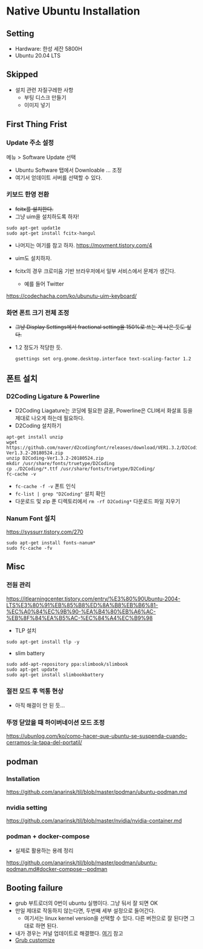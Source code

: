 # Native Ubuntu Installation 

## Setting 

+ Hardware: 한성 세잔 5800H
+ Ubuntu 20.04 LTS 

## Skipped 

+ 설치 관련 자질구레한 사항 
  + 부팅 디스크 만들기 
  + 이미지 넣기 
 
## First Thing Frist 

### Update 주소 설정 

메뉴 > Software Update 선택 

- Ubuntu Software 탭에서 Downloable ... 조정 
- 여기서 얻데이트 서버를 선택할 수 있다. 

### 키보드 한영 전환 

- ~~fcitx를 설치한다.~~
- 그냥 uim을 설치하도록 하자! 

```
sudo apt-get updat1e
sudo apt-get install fcitx-hangul
```
- 나머지는 여기를 참고 하자. https://movment.tistory.com/4 

- uim도 설치하자. 

- fcitx의 경우 크로미움 기반 브라우저에서 일부 서비스에서 문제가 생긴다. 
  + 예를 들어 Twitter 

https://codechacha.com/ko/ubunutu-uim-keyboard/

### 화면 폰트 크기 전체 조정 

- ~~그냥 Display Settings에서 fractional setting을 150%로 쓰는 게 나은 듯도 싶다.~~
- 1.2 정도가 적당한 듯.  

  ```shell
  gsettings set org.gnome.desktop.interface text-scaling-factor 1.2
  ```

## 폰트 설치 

### D2Coding Ligature & Powerline 

- D2Coding Liagature는 코딩에 필요한 글꼴, Powerline은 CLI에서 화살표 등을 제대로 나오게 하는데 필요하다. 
- D2Coding 설치하기 

```shell
apt-get install unzip
wget https://github.com/naver/d2codingfont/releases/download/VER1.3.2/D2Coding-Ver1.3.2-20180524.zip
unzip D2Coding-Ver1.3.2-20180524.zip
mkdir /usr/share/fonts/truetype/D2Coding
cp ./D2Coding/*.ttf /usr/share/fonts/truetype/D2Coding/
fc-cache -v
```

- `fc-cache -f -v` 폰트 인식 
- `fc-list | grep "D2Coding"` 설치 확인 
- 다운로드 및 zip 푼 디렉토리에서 `rm -rf D2Coding*` 다운로드 파일 지우기 

### Nanum Font 설치 

https://syssurr.tistory.com/270 


```shell
sudo apt-get install fonts-nanum*
sudo fc-cache -fv
```

## Misc 

### 전원 관리 

https://itlearningcenter.tistory.com/entry/%E3%80%90Ubuntu-2004-LTS%E3%80%91%EB%85%B8%ED%8A%B8%EB%B6%81-%EC%A0%84%EC%9B%90-%EA%B4%80%EB%A6%AC-%EB%8F%84%EA%B5%AC-%EC%84%A4%EC%B9%98

- TLP 설치 

```shell
sudo apt-get install tlp -y
```

- slim battery 

```shell
sudo add-apt-repository ppa:slimbook/slimbook
sudo apt-get update
sudo apt-get install slimbookbattery
```

### 절전 모드 후 먹통 현상 

- 아직 해결이 안 된 듯... 

### 뚜껑 닫았을 때 하이버네이션 모드 조정 

https://ubunlog.com/ko/como-hacer-que-ubuntu-se-suspenda-cuando-cerramos-la-tapa-del-portatil/

## podman 

### Installation 

https://github.com/anarinsk/til/blob/master/podman/ubuntu-podman.md

### nvidia setting 

https://github.com/anarinsk/til/blob/master/nvidia/nvidia-container.md

### podman + docker-compose

- 실제로 활용하는 용례 정리 

https://github.com/anarinsk/til/blob/master/podman/ubuntu-podman.md#docker-compose--podman

## Booting failure 

+ grub 부트로더의 0번이 ubuntu 실행이다. 그냥 둬서 잘 되면 OK 
+ 만일 제대로 작동하지 않는다면, 두번째 세부 설정으로 들어간다. 
  + 여기서는 linux kernel version을 선택할 수 있다. 다른 버전으로 잘 된다면 그대로 하면 된다. 
+ 내가 경우는 커널 업데이트로 해결했다. [여기](https://codechacha.com/ko/ubuntu-update-kerenl/) 참고
+ [Grub customize](https://kibua20.tistory.com/128)
